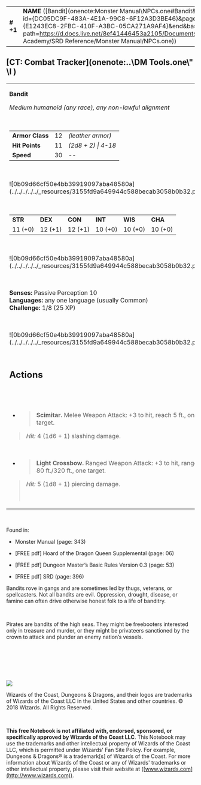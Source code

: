 
|           |                                                                                                                                                                                                                                                                                        |        |        |        |     |       |       |
|-----------|----------------------------------------------------------------------------------------------------------------------------------------------------------------------------------------------------------------------------------------------------------------------------------------|--------|--------|--------|-----|-------|-------|
| **\# +1** | **NAME** ([Bandit](onenote:Monster Manual\\NPCs.one#Bandit&section-id={DC05DC9F-483A-4E1A-99C8-6F12A3D3BE46}&page-id={E1243EC8-2FBC-410F-A3BC-05CA271A9AF4}&end&base-path=https://d.docs.live.net/8ef41446453a2105/Documents/Adventure Academy/SRD Reference/Monster Manual/NPCs.one)) | **12** | **11** | **11** | \-  | Notes | 25 XP |

## [CT: Combat Tracker](onenote:..\\DM Tools.one\\" \l )

<table><tbody><tr class="odd"><td><p><strong>Bandit</strong></p><p><em>Medium humanoid (any race), any non-lawful alignment</em></p><p> </p><table><tbody><tr class="odd"><td><strong>Armor Class</strong></td><td>12</td><td><em>(leather armor)</em></td></tr><tr class="even"><td><strong>Hit Points</strong></td><td>11</td><td><em>(2d8 + 2) | 4-18</em></td></tr><tr class="odd"><td><strong>Speed</strong></td><td>30</td><td>--</td></tr></tbody></table><p> </p><p>![0b09d66cf50e4bb39919097aba48580a](../../../../../_resources/3155fd9a649944c588becab3058b0b32.png)</p><p> </p><table><tbody><tr class="odd"><td><strong>STR</strong></td><td><strong>DEX</strong></td><td><strong>CON</strong></td><td><strong>INT</strong></td><td><strong>WIS</strong></td><td><strong>CHA</strong></td></tr><tr class="even"><td>11 (+0)</td><td>12 (+1)</td><td>12 (+1)</td><td>10 (+0)</td><td>10 (+0)</td><td>10 (+0)</td></tr></tbody></table><p> </p><p>![0b09d66cf50e4bb39919097aba48580a](../../../../../_resources/3155fd9a649944c588becab3058b0b32.png)</p><p> </p><p><strong>Senses:</strong> Passive Perception 10<br />
<strong>Languages:</strong> any one language (usually Common)<br />
<strong>Challenge:</strong> 1/8 (25 XP)</p><p> </p><p>![0b09d66cf50e4bb39919097aba48580a](../../../../../_resources/3155fd9a649944c588becab3058b0b32.png)</p><h2 id="actions"><strong><br />
Actions</strong></h2><h2 id="section"> </h2><ul><li><blockquote><p><strong>Scimitar.</strong> Melee Weapon Attack: +3 to hit, reach 5 ft., one target.</p></blockquote></li></ul><blockquote><p><em>Hit:</em> 4 (1d6 + 1) slashing damage.</p></blockquote><p> </p><ul><li><blockquote><p><strong>Light Crossbow.</strong> Ranged Weapon Attack: +3 to hit, range 80 ft./320 ft., one target.</p></blockquote></li></ul><blockquote><p><em>Hit:</em> 5 (1d8 + 1) piercing damage.</p><p> </p></blockquote></td></tr></tbody></table>

 

Found in:

-   Monster Manual (page: 343)

-   \[FREE pdf\] Hoard of the Dragon Queen Supplemental (page: 06)

-   \[FREE pdf\] Dungeon Master’s Basic Rules Version 0.3 (page: 53)

-   \[FREE pdf\] SRD (page: 396)

Bandits rove in gangs and are sometimes led by thugs, veterans, or spellcasters. Not all bandits are evil. Oppression, drought, disease, or famine can often drive otherwise honest folk to a life of banditry.

 

Pirates are bandits of the high seas. They might be freebooters interested only in treasure and murder, or they might be privateers sanctioned by the crown to attack and plunder an enemy nation’s vessels.

 

 

 

![](tmp\media\image2.png)

Wizards of the Coast, Dungeons & Dragons, and their logos are trademarks of Wizards of the Coast LLC in the United States and other countries. © 2018 Wizards. All Rights Reserved.

 

**This free Notebook is not affiliated with, endorsed, sponsored, or specifically approved by Wizards of the Coast LLC**. This Notebook may use the trademarks and other intellectual property of Wizards of the Coast LLC, which is permitted under Wizards' Fan Site Policy. For example, Dungeons & Dragons® is a trademark\[s\] of Wizards of the Coast. For more information about Wizards of the Coast or any of Wizards' trademarks or other intellectual property, please visit their website at ([www.wizards.com](http://www.wizards.com)).
